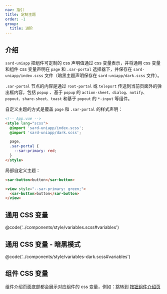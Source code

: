 ```yaml
---
nav: 指引
title: 定制主题
order: -1
group:
  title: 进阶
---
```


## 介绍

`sard-uniapp` 把组件可定制的 css 声明值通过 css 变量表示，并将通用 css 变量和组件 css 变量声明在 `page` 和 `.sar-portal` 选择器下，并保存在 `sard-uniapp/index.scss` 文件（暗黑主题声明保存在 `sard-uniapp/dark.scss` 文件）。

`.sar-portal` 节点的内容是通过 `root-portal` 或 `teleport` 传送到当前页面外的弹出框内容，包括 `popup` 、基于 `popup` 的 `action-sheet、dialog、notify、popout、share-sheet、toast` 和基于 `popout` 的 `*-input` 等组件。

自定义主题的方式是覆盖 `page` 和 `.sar-portal` 的样式声明：

```html
<!-- App.vue -->
<style lang="scss">
  @import 'sard-uniapp/index.scss';
  @import 'sard-uniapp/dark.scss';

  page,
  .sar-portal {
    --sar-primary: red;
  }
</style>
```

局部自定义主题：

```html
<sar-button>button</sar-button>

<view style="--sar-primary: green;">
  <sar-button>button</sar-button>
</view>
```

## 通用 CSS 变量

@code('../components/style/variables.scss#variables')

## 通用 CSS 变量 - 暗黑模式

@code('../components/style/variables-dark.scss#variables')

## 组件 CSS 变量

组件介绍页面底部都会展示对应组件的 css 变量，例如：跳转到 [按钮组件介绍页](../components/button#CSS变量)
